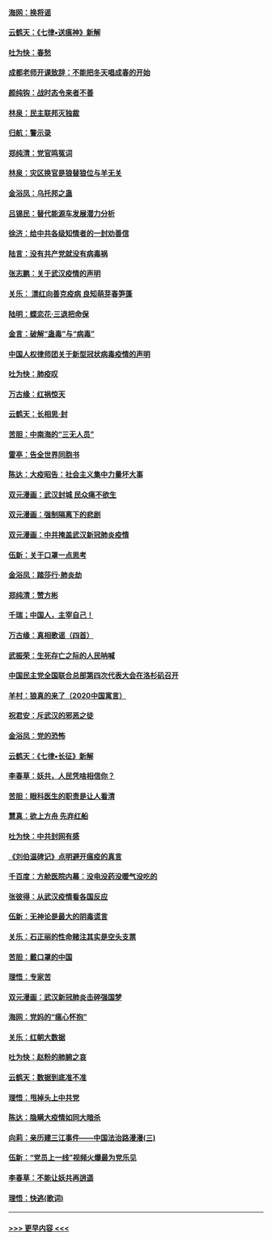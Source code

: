 #### [海网：换将谣](../pages/nsc993/n11873712.md?t=02171322) 
#### [云鹤天：《七律▪送瘟神》新解](../pages/nsc993/n11873598.md?t=02171322) 
#### [吐为快：春愁](../pages/nsc993/n11872801.md?t=02171322) 
#### [成都老师开课致辞：不能把冬天唱成春的开始](../pages/nsc993/n11872653.md?t=02171322) 
#### [颜纯钩：战时态令来者不善](../pages/nsc993/n11872011.md?t=02171322) 
#### [林泉：民主联邦灭独裁](../pages/nsc993/n11870998.md?t=02171322) 
#### [归航：警示录](../pages/nsc993/n11870963.md?t=02171322) 
#### [郑纯清：党官鸣冤词](../pages/nsc993/n11870938.md?t=02171322) 
#### [林泉：灾区换官是狼替狼位与羊无关](../pages/nsc993/n11870896.md?t=02171322) 
#### [金浴凤：乌托邦之蛊](../pages/nsc993/n11870879.md?t=02171322) 
#### [吕锡民：替代能源车发展潜力分析](../pages/nsc993/n11870656.md?t=02171322) 
#### [徐济：给中共各级知情者的一封劝善信](../pages/nsc993/n11868561.md?t=02171322) 
#### [陆言：没有共产党就没有病毒祸](../pages/nsc993/n11868232.md?t=02171322) 
#### [张志鹏：关于武汉疫情的声明](../pages/nsc993/n11867182.md?t=02171322) 
#### [关乐： 漂红向善克疫病 良知萌芽春笋蓬](../pages/nsc993/n11865710.md?t=02171322) 
#### [陆明：蝶恋花‧三退把命保](../pages/nsc993/n11865673.md?t=02171322) 
#### [金言：破解“蛊毒”与“病毒”](../pages/nsc993/n11864103.md?t=02171322) 
#### [中国人权律师团关于新型冠状病毒疫情的声明](../pages/nsc993/n11864249.md?t=02171322) 
#### [吐为快：肺疫叹](../pages/nsc993/n11864027.md?t=02171322) 
#### [万古缘：红祸惊天](../pages/nsc993/n11864079.md?t=02171322) 
#### [云鹤天：长相思‧封](../pages/nsc993/n11864006.md?t=02171322) 
#### [苦胆：中南海的“三无人员”](../pages/nsc993/n11862997.md?t=02171322) 
#### [雷亭：告全世界同胞书](../pages/nsc993/n11862572.md?t=02171322) 
#### [陈达：大疫昭告：社会主义集中力量坏大事](../pages/nsc993/n11859419.md?t=02171322) 
#### [双元漫画：武汉封城 民众痛不欲生](../pages/nsc993/n11859287.md?t=02171322) 
#### [双元漫画：强制隔离下的悲剧](../pages/nsc993/n11859244.md?t=02171322) 
#### [双元漫画：中共掩盖武汉新冠肺炎疫情](../pages/nsc993/n11858249.md?t=02171322) 
#### [伍新：关于口罩一点思考](../pages/nsc993/n11859195.md?t=02171322) 
#### [金浴凤：踏莎行‧肺炎劫](../pages/nsc993/n11858227.md?t=02171322) 
#### [郑纯清：赞方彬](../pages/nsc993/n11856803.md?t=02171322) 
#### [千瑞；中国人，主宰自己！](../pages/nsc993/n11856793.md?t=02171322) 
#### [万古缘：真相歌谣（四首）](../pages/nsc993/n11856263.md?t=02171322) 
#### [武振荣：生死存亡之际的人民呐喊](../pages/nsc993/n11856256.md?t=02171322) 
#### [中国民主党全国联合总部第四次代表大会在洛杉矶召开](../pages/nsc993/n11856344.md?t=02171322) 
#### [羊村：狼真的来了（2020中国寓言）](../pages/nsc993/n11856229.md?t=02171322) 
#### [祝君安：斥武汉的邪恶之徒](../pages/nsc993/n11855861.md?t=02171322) 
#### [金浴凤：党的恐怖](../pages/nsc993/n11855849.md?t=02171322) 
#### [云鹤天：《七律▪长征》新解](../pages/nsc993/n11855479.md?t=02171322) 
#### [李春草：妖共，人民凭啥相信你？](../pages/nsc993/n11855196.md?t=02171322) 
#### [苦胆：眼科医生的职责是让人看清](../pages/nsc993/n11853840.md?t=02171322) 
#### [慧真：欲上方舟 先弃红船](../pages/nsc993/n11853483.md?t=02171322) 
#### [吐为快：中共封网有感](../pages/nsc993/n11852575.md?t=02171322) 
#### [《刘伯温碑记》点明避开瘟疫的真言](../pages/nsc993/n11852128.md?t=02171322) 
#### [千百度：方舱医院内幕：没电没药没暖气没吃的](../pages/nsc993/n11850211.md?t=02171322) 
#### [张彼得：从武汉疫情看各国反应](../pages/nsc993/n11850102.md?t=02171322) 
#### [伍新：无神论是最大的阴毒谎言](../pages/nsc993/n11846129.md?t=02171322) 
#### [关乐：石正丽的性命赌注其实是空头支票](../pages/nsc993/n11846109.md?t=02171322) 
#### [苦胆：戴口罩的中国](../pages/nsc993/n11845576.md?t=02171322) 
#### [理悟：专家苦](../pages/nsc993/n11845564.md?t=02171322) 
#### [双元漫画：武汉新冠肺炎击碎强国梦](../pages/nsc993/n11843320.md?t=02171322) 
#### [海网：党妈的“瘟心怀抱”](../pages/nsc993/n11840740.md?t=02171322) 
#### [关乐：红朝大数据](../pages/nsc993/n11840675.md?t=02171322) 
#### [吐为快：赵粉的肺腑之哀](../pages/nsc993/n11840618.md?t=02171322) 
#### [云鹤天：数据到底准不准](../pages/nsc993/n11840325.md?t=02171322) 
#### [理悟：甩掉头上中共党](../pages/nsc993/n11838826.md?t=02171322) 
#### [陈达：隐瞒大疫情如同大暗杀](../pages/nsc993/n11838771.md?t=02171322) 
#### [向莉：亲历建三江事件——中国法治路漫漫(三)](../pages/nsc993/n11831825.md?t=02171322) 
#### [伍新：“党员上一线”视频火爆最为党乐见](../pages/nsc993/n11838200.md?t=02171322) 
#### [李春草：不能让妖共再逍遥](../pages/nsc993/n11838102.md?t=02171322) 
#### [理悟：快逃(歌词)](../pages/nsc993/n11838083.md?t=02171322) 

----
#### [ >>> 更早内容 <<< ](../indexes/nsc993-earlier.md)
